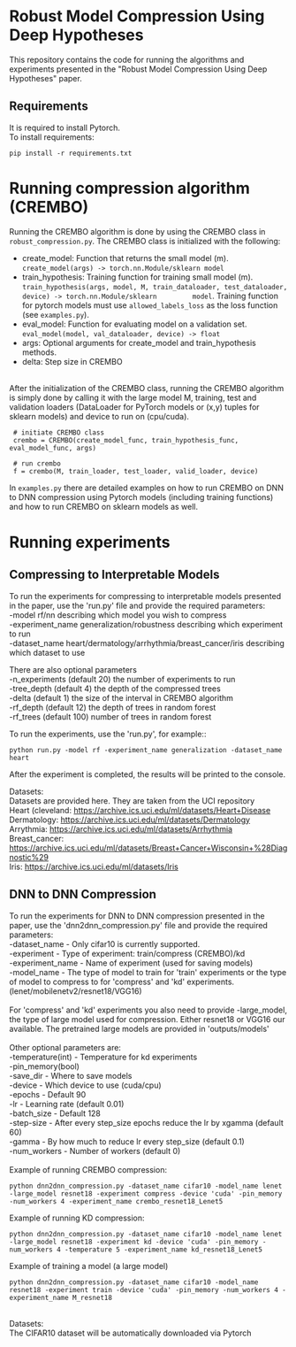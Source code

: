# Robust Model Compression Using Deep Hypotheses 

This repository contains the code for running the algorithms and experiments presented in the "Robust Model Compression Using Deep Hypotheses" paper.

## Requirements
It is required to install Pytorch.<br/> 
To install requirements:

```setup
pip install -r requirements.txt
```

# Running compression algorithm (CREMBO)
Running the CREMBO algorithm is done by using the CREMBO class in ```robust_compression.py```. The CREMBO class is initialized with the following: <br/>
  * create_model: Function that returns the small model (m). ```create_model(args) -> torch.nn.Module/sklearn model``` 
  * train_hypothesis: Training function for training small model (m). ```train_hypothesis(args, model, M, train_dataloader, test_dataloader, device) -> torch.nn.Module/sklearn         model```. Training function for pytorch models must use ```allowed_labels_loss``` as the loss function (see ```examples.py```). 
  * eval_model: Function for evaluating model on a validation set. ```eval_model(model, val_dataloader, device) -> float```
  * args: Optional arguments for create_model and train_hypothesis methods. 
  * delta: Step size in CREMBO

<br/>
After the initialization of the CREMBO class, running the CREMBO algorithm is simply done by calling it with the large model M, training, test and validation loaders (DataLoader for PyTorch models or (x,y) tuples for sklearn models) and device to run on (cpu/cuda).

```
 # initiate CREMBO class
 crembo = CREMBO(create_model_func, train_hypothesis_func, eval_model_func, args)

 # run crembo
 f = crembo(M, train_loader, test_loader, valid_loader, device)
```
In ```examples.py``` there are detailed examples on how to run CREMBO on DNN to DNN compression using Pytorch models (including training functions) and how to run CREMBO on sklearn models as well.

# Running experiments
## Compressing to Interpretable Models
To run the experiments for compressing to interpretable models presented in the paper, use the 'run.py' file and provide the required parameters:<br/>
-model rf/nn      describing which model you wish to compress<br/>
-experiment_name  generalization/robustness describing which experiment to run<br/>
-dataset_name heart/dermatology/arrhythmia/breast_cancer/iris describing which dataset to use<br/>

There are also optional parameters<br/>
-n_experiments (default 20) the number of experiments to run<br/>
-tree_depth (default 4) the depth of the compressed trees<br/>
-delta (default 1) the size of the interval in CREMBO algorithm<br/>
-rf_depth (default 12) the depth of trees in random forest<br/>
-rf_trees (default 100) number of trees in random forest<br/>

To run the experiments, use the 'run.py', for example::

```run
python run.py -model rf -experiment_name generalization -dataset_name heart
```

After the experiment is completed, the results will be printed to the console.

Datasets:<br/>
Datasets are provided here. They are taken from the UCI repository  
Heart (cleveland: https://archive.ics.uci.edu/ml/datasets/Heart+Disease  
Dermatology: https://archive.ics.uci.edu/ml/datasets/Dermatology  
Arrythmia: https://archive.ics.uci.edu/ml/datasets/Arrhythmia  
Breast_cancer: https://archive.ics.uci.edu/ml/datasets/Breast+Cancer+Wisconsin+%28Diagnostic%29  
Iris: https://archive.ics.uci.edu/ml/datasets/Iris  

## DNN to DNN Compression
To run the experiments for DNN to DNN compression presented in the paper, use the 'dnn2dnn_compression.py' file and provide the required parameters:<br/>
-dataset_name - Only cifar10 is currently supported.<br/>
-experiment - Type of experiment: train/compress (CREMBO)/kd<br/>
-experiment_name -  Name of experiment (used for saving models)<br/> 
-model_name - The type of model to train for 'train' experiments or the type of model to compress to for 'compress' and 'kd' experiments. (lenet/mobilenetv2/resnet18/VGG16) <br/>
<br/>
For 'compress' and 'kd' experiments you also need to provide
-large_model, the type of large model used for compression. Either resnet18 or VGG16 our available. The pretrained large models are provided in 'outputs/models' <br/>
<br/>
Other optional parameters are:<br/>
-temperature(int) - Temperature for kd experiments<br/>
-pin_memory(bool)<br/>
-save_dir - Where to save models<br/>
-device - Which device to use (cuda/cpu)<br/>
-epochs - Default 90<br/>
-lr - Learning rate (default 0.01)<br/>
-batch_size - Default 128<br/>
-step-size - After every step_size epochs reduce the lr by xgamma (default 60)<br/>
-gamma - By how much to reduce lr every step_size (default 0.1)<br/>
-num_workers - Number of workers (default 0)
<br/>
<br/>
Example of running CREMBO compression:

```
python dnn2dnn_compression.py -dataset_name cifar10 -model_name lenet -large_model resnet18 -experiment compress -device 'cuda' -pin_memory -num_workers 4 -experiment_name crembo_resnet18_Lenet5
```

Example of running KD compression:

```
python dnn2dnn_compression.py -dataset_name cifar10 -model_name lenet -large_model resnet18 -experiment kd -device 'cuda' -pin_memory -num_workers 4 -temperature 5 -experiment_name kd_resnet18_Lenet5

```

Example of training a model (a large model)

```
python dnn2dnn_compression.py -dataset_name cifar10 -model_name resnet18 -experiment train -device 'cuda' -pin_memory -num_workers 4 -experiment_name M_resnet18
```

<br/>
Datasets:<br/>
The CIFAR10 dataset will be automatically downloaded via Pytorch
